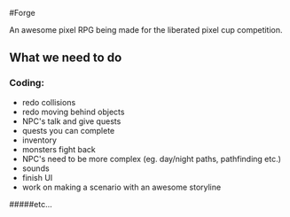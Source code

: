 #Forge

An awesome pixel RPG being made for the liberated pixel cup competition.

## What we need to do

### Coding:

- redo collisions
- redo moving behind objects
- NPC's talk and give quests
- quests you can complete
- inventory
- monsters fight back
- NPC's need to be more complex (eg. day/night paths, pathfinding etc.)
- sounds
- finish UI
- work on making a scenario with an awesome storyline

#####etc…